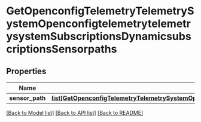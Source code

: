 # GetOpenconfigTelemetryTelemetrySystemOpenconfigtelemetrytelemetrysystemSubscriptionsDynamicsubscriptionsSensorpaths

## Properties
Name | Type | Description | Notes
------------ | ------------- | ------------- | -------------
**sensor_path** | [**list[GetOpenconfigTelemetryTelemetrySystemOpenconfigtelemetrytelemetrysystemSubscriptionsDynamicsubscriptionsSensorpathsSensorpath]**](GetOpenconfigTelemetryTelemetrySystemOpenconfigtelemetrytelemetrysystemSubscriptionsDynamicsubscriptionsSensorpathsSensorpath.md) |  | [optional] 

[[Back to Model list]](../README.md#documentation-for-models) [[Back to API list]](../README.md#documentation-for-api-endpoints) [[Back to README]](../README.md)


